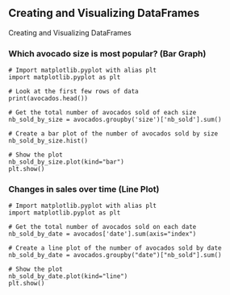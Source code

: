 ## Creating and Visualizing DataFrames

Creating and Visualizing DataFrames

### Which avocado size is most popular? (Bar Graph)

```
# Import matplotlib.pyplot with alias plt
import matplotlib.pyplot as plt

# Look at the first few rows of data
print(avocados.head())

# Get the total number of avocados sold of each size
nb_sold_by_size = avocados.groupby('size')['nb_sold'].sum()

# Create a bar plot of the number of avocados sold by size
nb_sold_by_size.hist()

# Show the plot
nb_sold_by_size.plot(kind="bar")
plt.show()

```

### Changes in sales over time (Line Plot)

```
# Import matplotlib.pyplot with alias plt
import matplotlib.pyplot as plt

# Get the total number of avocados sold on each date
nb_sold_by_date = avocados['date'].sum(axis="index")

# Create a line plot of the number of avocados sold by date
nb_sold_by_date = avocados.groupby("date")["nb_sold"].sum()

# Show the plot
nb_sold_by_date.plot(kind="line")
plt.show()

```
